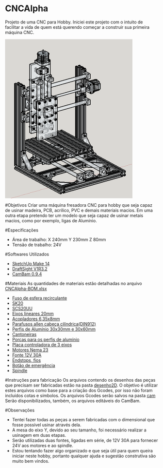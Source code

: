# CNCAlpha
Projeto de uma CNC para Hobby.
Iniciei este projeto com o intuito de facilitar a vida de quem está querendo começar a construir sua primeira máquina CNC.

<img align="center" src="imagens/isometrico.png" />

#Objetivos
Criar uma máquina fresadora CNC para hobby que seja capaz de usinar madeira, PCB, acrílico, PVC e demais materiais macios.
Em uma outra etapa pretendo ter um modelo que seja capaz de usinar metais macios, como por exemplo, ligas de Alumínio.

#Especificações
 - Área de trabalho: X 240mm Y 230mm Z 80mm
 - Tensão de trabalho: 24V

#Softwares Utilizados
 - <a href="http://www.sketchup.com/products/sketchup-make" target="_blank">SketchUp Make 14</a>
 - <a href="http://www.3ds.com/products-services/draftsight-cad-software/free-download/" target="_blank">DraftSight V1R3.2</a>
 - <a href="http://www.cambam.info/" target="_blank">CamBam 0.9.4</a>

#Materiais
 As quantidades de materiais estão detalhadas no arquivo <a href="CNCAlpha-BOM.xlsx" target="_blank">CNCAlpha-BOM.xlsx</a>
 - <a href="http://pt.aliexpress.com/item/1204-Rolled-Ballscrew-set-1pcs-SFU1204-L350mm-61mm-machining-parts-1pcs-ballnut-end-machining-1set-BK10/476214507.html?recommendVersion=1" target="_blank">Fuso de esfera recirculante</a>
 - <a href="http://pt.aliexpress.com/item/Free-shipping-6pcs-SK20-20mm-Shaft-Support-CNC-Router-SH20A/1048914600.html?recommendVersion=1" target="_blank">SK20</a>
 - <a href="http://pt.aliexpress.com/item/New-4pcs-lot-Free-shipping-SC20UU-SCS20UU-20mm-Linear-Slide-Block-for-DIY-CNC-Router-linear/1267047427.html?recommendVersion=1" target="_blank">SCS20UU</a>
 - <a href="http://www.marvitubos.com.br/" target="_blank">Eixos lineares 20mm</a>
 - <a href="http://www.aliexpress.com/item/Free-Shipping-6-35mm-8mm-Stepper-Motor-Shaft-Coupler-6-35mmx8mm-flexible-shaft-couplings-3pcs-lot/32241418792.html" target="_blank">Acopladores 6,35x8mm</a>
 - <a href="http://www.casafer.com.br/produto-477-Parafuso+Allen+com+Cabeca+(DIN912)" target="_blank">Parafusos allen cabeça cilíndrica(DIN912)</a>
 - <a href="http://www.lojaforseti.com/produtos-index/categorias/1167688/perfil.html" target="_blank">Perfis de Alumínio 30x30mm e 30x60mm</a> 
 - <a href="http://www.lojaforseti.com/produtos-index/categorias/1434667/cantoneiras.html" target="_blank">Cantoneiras</a> 
 - <a href="http://www.lojaforseti.com/produtos-index/categorias/1506114/porcas.html" target="_blank">Porcas para os perfis de alumínio</a> 
 - <a href="http://www.aliexpress.com/item/Free-shipping-CNC-3-AXIS-Stepper-Driver-Board-Controller-TB6560-3-5A-SM362-CF/520301796.html" target="_blank">Placa controladora de 3 eixos</a>
 - <a href="http://www.aliexpress.com/store/product/3PCS-NEMA23-270-Oz-in-CNC-stepper-motor-stepping-motor-3-0A/907217_541699816.html" target="_blank">Motores Nema 23</a>
 - <a href="http://produto.mercadolivre.com.br/MLB-651414629-fonte-chaveada-12v-30a-360w-bivolt-p-cameras-fita-led-cftv-_JM" target="_blank">Fonte 12V 30A</a>
 - <a href="http://www.soldafria.com.br/chave-micro-switch-c-30_267.html" target="_blank">Endstops, fios</a>
 - <a href="http://www.aliexpress.com/item/2pcs-CNC-Emergency-Stop-Pushbutton-Switch-LAY37-11ZS/32331147402.html" target="_blank">Botão de emergência</a>
 - <a href="http://www.ebay.com/itm/ER11-Spindle-for-Sable-2015-SPD-ER11-ENGRAVER-mill-PCBs-engraving-/201337995174?pt=LH_DefaultDomain_0&hash=item2ee0adffa6" target="_blank">Spindle</a>

#Instruções para fabricação
 Os arquivos contendo os desenhos das peças que precisam ser fabricadas estão na pasta <a href="desenhos2D" target="_blank">desenho2D</a>.
 O objetivo é utilizar estes arquivos como base para a criação dos Gcodes, por isso não foram incluídos cotas e símbolos.
 Os arquivos Gcodes serão salvos na pasta <a href="cam" target="_blank">cam</a>
 Serão disponibilizados, também, os arquivos editáveis do CamBam.
 
#Observações
 - Tentei fazer todas as peças a serem fabricadas com o dimensional que fosse possível usinar através dela.
 - A mesa do eixo Y, devido ao seu tamanho, foi necessário realizar a usinagem em duas etapas.
 - Serão utilizadas duas fontes, ligadas em série, de 12V 30A para fornecer 24V aos motores e ao spindle.
 - Estou tentando fazer algo organizado e que seja útil para quem queira iniciar neste hobby, portanto qualquer ajuda e sugestão construtiva são muito bem vindos.